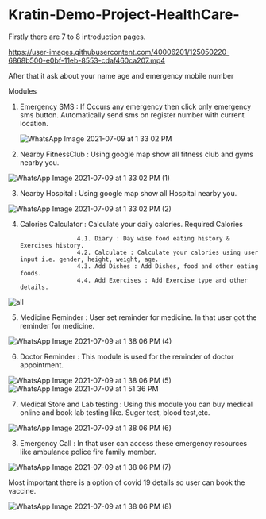 # Kratin-Demo-Project-HealthCare-


Firstly there are 7 to 8  introduction pages.



https://user-images.githubusercontent.com/40006201/125050220-6868b500-e0bf-11eb-8553-cdaf460ca207.mp4



After that it ask about your name age and emergency mobile number 

Modules

1. Emergency SMS : If Occurs any emergency then click only emergency sms button. Automatically send sms on register number with current location.

      ![WhatsApp Image 2021-07-09 at 1 33 02 PM](https://user-images.githubusercontent.com/40006201/125046223-70265a80-e0bb-11eb-8666-3f1b7fde05fd.jpeg)


2. Nearby FitnessClub : Using google map show all fitness club and gyms nearby you.

![WhatsApp Image 2021-07-09 at 1 33 02 PM (1)](https://user-images.githubusercontent.com/40006201/125047143-4d487600-e0bc-11eb-8197-53e3f50fe1bf.jpeg)


3. Nearby Hospital : Using google map show all Hospital nearby you.

![WhatsApp Image 2021-07-09 at 1 33 02 PM (2)](https://user-images.githubusercontent.com/40006201/125047270-6e10cb80-e0bc-11eb-89b3-77162dc00bb4.jpeg)


4. Calories Calculator : Calculate your daily calories. Required Calories
                       
                       4.1. Diary : Day wise food eating history & Exercises history.
                       4.2. Calculate : Calculate your calories using user input i.e. gender, height, weight, age.
                       4.3. Add Dishes : Add Dishes, food and other eating foods.
                       4.4. Add Exercises : Add Exercise type and other details.
                      
![all](https://user-images.githubusercontent.com/40006201/125048106-36565380-e0bd-11eb-8d99-7d6b5b28fd14.png)


5. Medicine Reminder :  User set reminder for medicine. In that user got the reminder for medicine.

![WhatsApp Image 2021-07-09 at 1 38 06 PM (4)](https://user-images.githubusercontent.com/40006201/125047491-a7e1d200-e0bc-11eb-9758-47ee81666ac2.jpeg)


6. Doctor Reminder : This module is used for the reminder of doctor appointment.

![WhatsApp Image 2021-07-09 at 1 38 06 PM (5)](https://user-images.githubusercontent.com/40006201/125047771-ec6d6d80-e0bc-11eb-8ddc-de9e98050058.jpeg)
![WhatsApp Image 2021-07-09 at 1 51 36 PM](https://user-images.githubusercontent.com/40006201/125047722-dfe91500-e0bc-11eb-93c8-bd2224db508f.jpeg)


7. Medical Store and Lab testing : Using this module you can buy medical online and book lab testing like. Suger test, blood test,etc.

![WhatsApp Image 2021-07-09 at 1 38 06 PM (6)](https://user-images.githubusercontent.com/40006201/125047837-fee7a700-e0bc-11eb-84cf-8ae7b04a80ae.jpeg)


8. Emergency Call : In that user can access these emergency resources like ambulance police fire family member.

![WhatsApp Image 2021-07-09 at 1 38 06 PM (7)](https://user-images.githubusercontent.com/40006201/125047892-0909a580-e0bd-11eb-9f90-f7b1698c4d4d.jpeg)


Most important there is a option of covid 19  details so user can book the vaccine.

![WhatsApp Image 2021-07-09 at 1 38 06 PM (8)](https://user-images.githubusercontent.com/40006201/125047932-12930d80-e0bd-11eb-821a-2276cf49fc12.jpeg)

